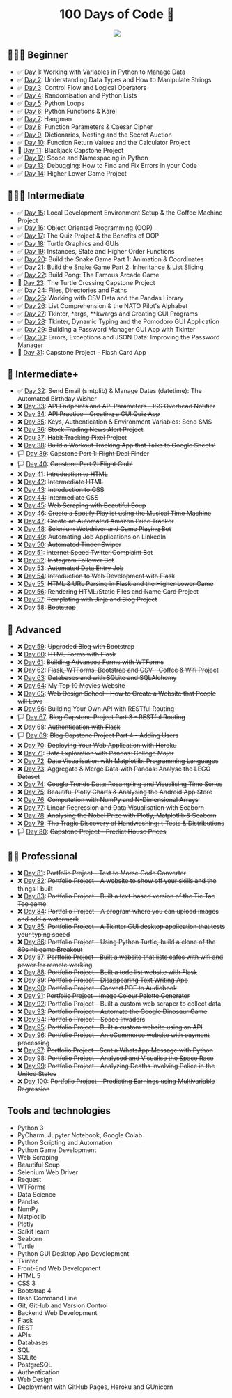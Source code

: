 <div align="center">
  <h1>100 Days of Code 🐍</h1>
  
  ![](http://progress-bar.dev/32/)
  
</div>

## 👨🏻‍🎓 Beginner

- :white_check_mark: [Day 1](day-001): Working with Variables in Python to Manage Data
- :white_check_mark: [Day 2](day-002): Understanding Data Types and How to Manipulate Strings
- :white_check_mark: [Day 3](day-003): Control Flow and Logical Operators
- :white_check_mark: [Day 4](day-004): Randomisation and Python Lists
- :white_check_mark: [Day 5](day-005): Python Loops
- :white_check_mark: [Day 6](day-006): Python Functions & Karel
- :white_check_mark: [Day 7](day-007): Hangman
- :white_check_mark: [Day 8](day-008): Function Parameters & Caesar Cipher
- :white_check_mark: [Day 9](day-009): Dictionaries, Nesting and the Secret Auction
- :white_check_mark: [Day 10](day-010): Function Return Values and the Calculator Project
- :checkered_flag: [Day 11](day-011): Blackjack Capstone Project
- :white_check_mark: [Day 12](day-012): Scope and Namespacing in Python
- :white_check_mark: [Day 13](day-013): Debugging: How to Find and Fix Errors in your Code
- :white_check_mark: [Day 14](day-014): Higher Lower Game Project

## 🏋🏻‍♂️ Intermediate

- :white_check_mark: [Day 15](day-015): Local Development Environment Setup & the Coffee Machine Project
- :white_check_mark: [Day 16](day-016): Object Oriented Programming (OOP)
- :white_check_mark: [Day 17](day-017): The Quiz Project & the Benefits of OOP
- :white_check_mark: [Day 18](day-018): Turtle Graphics and GUIs
- :white_check_mark: [Day 19](day-019): Instances, State and Higher Order Functions
- :white_check_mark: [Day 20](day-020): Build the Snake Game Part 1: Animation & Coordinates
- :white_check_mark: [Day 21](day-021): Build the Snake Game Part 2: Inheritance & List Slicing
- :white_check_mark: [Day 22](day-022): Build Pong: The Famous Arcade Game
- :checkered_flag: [Day 23](day-023): The Turtle Crossing Capstone Project
- :white_check_mark: [Day 24](day-024): Files, Directories and Paths
- :white_check_mark: [Day 25](day-025): Working with CSV Data and the Pandas Library
- :white_check_mark: [Day 26](day-026): List Comprehension & the NATO Pilot's Alphabet
- :white_check_mark: [Day 27](day-027): Tkinter, \*args, \*\*kwargs and Creating GUI Programs
- :white_check_mark: [Day 28](day-028): Tkinter, Dynamic Typing and the Pomodoro GUI Application
- :white_check_mark: [Day 29](day-029): Building a Password Manager GUI App with Tkinter
- :white_check_mark: [Day 30](day-030): Errors, Exceptions and JSON Data: Improving the Password Manager
- :checkered_flag: [Day 31](day-031): Capstone Project - Flash Card App

## 💪 Intermediate+

- :white_check_mark: [Day 32](day-032): Send Email (smtplib) & Manage Dates (datetime): The Automated Birthday Wisher
- :x: [Day 33](x): ~~API Endpoints and API Parameters - ISS Overhead Notifier~~
- :x: [Day 34](x): ~~API Practice - Creating a GUI Quiz App~~
- :x: [Day 35](x): ~~Keys, Authentication & Environment Variables: Send SMS~~
- :x: [Day 36](x): ~~Stock Trading News Alert Project~~
- :x: [Dau 37](x): ~~Habit Tracking Pixel Project~~
- :x: [Day 38](x): ~~Build a Workout Tracking App that Talks to Google Sheets!~~
- :white_flag: [Day 39](x): ~~Capstone Part 1: Flight Deal Finder~~
- :white_flag: [Day 40](x): ~~Capstone Part 2: Flight Club!~~
- :x: [Day 41](x): ~~Introduction to HTML~~
- :x: [Day 42](x): ~~Intermediate HTML~~
- :x: [Day 43](x): ~~Introduction to CSS~~
- :x: [Day 44](x): ~~Intermediate CSS~~
- :x: [Day 45](x): ~~Web Scraping with Beautiful Soup~~
- :x: [Day 46](x): ~~Create a Spotify Playlist using the Musical Time Machine~~
- :x: [Day 47](x): ~~Create an Automated Amazon Price Tracker~~
- :x: [Day 48](x): ~~Selenium Webdriver and Game Playing Bot~~
- :x: [Day 49](x): ~~Automating Job Applications on LinkedIn~~
- :x: [Day 50](x): ~~Automated Tinder Swiper~~
- :x: [Day 51](x): ~~Internet Speed Twitter Complaint Bot~~
- :x: [Day 52](x): ~~Instagram Follower Bot~~
- :x: [Day 53](x): ~~Automated Data Entry Job~~
- :x: [Day 54](x): ~~Introduction to Web Development with Flask~~
- :x: [Day 55](x): ~~HTML & URL Parsing in Flask and the Higher Lower Game~~
- :x: [Day 56](x): ~~Rendering HTML/Static Files and Name Card Project~~
- :x: [Day 57](x): ~~Templating with Jinja and Blog Project~~
- :x: [Day 58](x): ~~Bootstrap~~

## 🚀 Advanced

- :x: [Day 59](x): ~~Upgraded Blog with Bootstrap~~
- :x: [Day 60](x): ~~HTML Forms with Flask~~
- :x: [Day 61](x): ~~Building Advanced Forms with WTForms~~
- :x: [Day 62](x): ~~Flask, WTForms, Bootstrap and CSV - Coffee & Wifi Project~~
- :x: [Day 63](x): ~~Databases and with SQLite and SQLAlchemy~~
- :x: [Day 64](x): ~~My Top 10 Movies Website~~
- :x: [Day 65](x): ~~Web Design School - How to Create a Website that People will Love~~
- :x: [Day 66](x): ~~Building Your Own API with RESTful Routing~~
- :white_flag: [Day 67](x): ~~Blog Capstone Project Part 3 - RESTful Routing~~
- :x: [Day 68](x): ~~Authentication with Flask~~
- :white_flag: [Day 69](x): ~~Blog Capstone Project Part 4 - Adding Users~~
- :x: [Day 70](x): ~~Deploying Your Web Application with Heroku~~
- :x: [Day 71](x): ~~Data Exploration with Pandas: College Major~~
- :x: [Day 72](x): ~~Data Visualisation with Matplotlib: Programming Languages~~
- :x: [Day 73](x): ~~Aggregate & Merge Data with Pandas: Analyse the LEGO Dataset~~
- :x: [Day 74](x): ~~Google Trends Data: Resampling and Visualising Time Series~~
- :x: [Day 75](x): ~~Beautiful Plotly Charts & Analysing the Android App Store~~
- :x: [Day 76](x): ~~Computation with NumPy and N-Dimensional Arrays~~
- :x: [Day 77](x): ~~Linear Regression and Data Visualisation with Seaborn~~
- :x: [Day 78](x): ~~Analysing the Nobel Prize with Plotly, Matplotlib & Seaborn~~
- :x: [Day 79](x): ~~The Tragic Discovery of Handwashing: t-Tests & Distributions~~
- :white_flag: [Day 80](x): ~~Capstone Project - Predict House Prices~~

## 👨‍💻 Professional

- :x: [Day 81](x): ~~Portfolio Project - Text to Morse Code Converter~~
- :x: [Day 82](x): ~~Portfolio Project - A website to show off your skills and the things I built~~
- :x: [Day 83](x): ~~Portfolio Project - Built a text-based version of the Tic Tac Toe game~~
- :x: [Day 84](x): ~~Portfolio Project - A program where you can upload images and add a watermark~~
- :x: [Day 85](x): ~~Portfolio Project - A Tkinter GUI desktop application that tests your typing speed~~
- :x: [Day 86](x): ~~Portfolio Project - Using Python Turtle, build a clone of the 80s hit game Breakout~~
- :x: [Day 87](x): ~~Portfolio Project - Built a website that lists cafes with wifi and power for remote working~~
- :x: [Day 88](x): ~~Portfolio Project - Built a todo list website with Flask~~
- :x: [Day 89](x): ~~Portfolio Project - Disappearing Text Writing App~~
- :x: [Day 90](x): ~~Portfolio Project - Convert PDF to Audiobook~~
- :x: [Day 91](x): ~~Portfolio Project - Image Colour Palette Generator~~
- :x: [Day 92](x): ~~Portfolio Project - Built a custom web scraper to collect data~~
- :x: [Day 93](x): ~~Portfolio Project - Automate the Google Dinosaur Game~~
- :x: [Day 94](x): ~~Portfolio Project - Space Invaders~~
- :x: [Day 95](x): ~~Portfolio Project - Built a custom website using an API~~
- :x: [Day 96](x): ~~Portfolio Project - An eCommerce website with payment processing~~
- :x: [Day 97](x): ~~Portfolio Project - Sent a WhatsApp Message with Python~~
- :x: [Day 98](x): ~~Portfolio Project - Analysed and Visualise the Space Race~~
- :x: [Day 99](x): ~~Portfolio Project - Analyzing Deaths involving Police in the United States~~
- :x: [Day 100](x): ~~Portfolio Project - Predicting Earnings using Multivariable Regression~~

## Tools and technologies

- Python 3
- PyCharm, Jupyter Notebook, Google Colab
- Python Scripting and Automation
- Python Game Development
- Web Scraping
- Beautiful Soup
- Selenium Web Driver
- Request
- WTForms
- Data Science
- Pandas
- NumPy
- Matplotlib
- Plotly
- Scikit learn
- Seaborn
- Turtle
- Python GUI Desktop App Development
- Tkinter
- Front-End Web Development
- HTML 5
- CSS 3
- Bootstrap 4
- Bash Command Line
- Git, GitHub and Version Control
- Backend Web Development
- Flask
- REST
- APIs
- Databases
- SQL
- SQLite
- PostgreSQL
- Authentication
- Web Design
- Deployment with GitHub Pages, Heroku and GUnicorn
